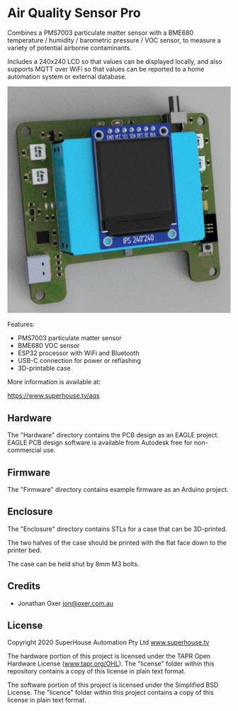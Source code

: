 Air Quality Sensor Pro
======================

Combines a PMS7003 particulate matter sensor with a BME680 temperature
/ humidity / barometric pressure / VOC sensor, to measure a variety of
potential airborne contaminants.

Includes a 240x240 LCD so that values can be displayed locally, and
also supports MQTT over WiFi so that values can be reported to a home
automation system or external database.

![Air Quality Sensor PCB](Images/AQS-v1_0-oblique-render.jpg)

Features:

 * PMS7003 particulate matter sensor
 * BME680 VOC sensor
 * ESP32 processor with WiFi and Bluetooth
 * USB-C connection for power or reflashing
 * 3D-printable case

More information is available at:

  https://www.superhouse.tv/aqs


Hardware
--------
The "Hardware" directory contains the PCB design as an EAGLE project.
EAGLE PCB design software is available from Autodesk free for
non-commercial use.


Firmware
--------
The "Firmware" directory contains example firmware as an Arduino
project.


Enclosure
---------
The "Enclosure" directory contains STLs for a case that can be
3D-printed.

The two halves of the case should be printed with the flat face down to
the printer bed.

The case can be held shut by 8mm M3 bolts.


Credits
-------
 * Jonathan Oxer <jon@oxer.com.au>


License
-------
Copyright 2020 SuperHouse Automation Pty Ltd  www.superhouse.tv  

The hardware portion of this project is licensed under the TAPR Open
Hardware License (www.tapr.org/OHL). The "license" folder within this
repository contains a copy of this license in plain text format.

The software portion of this project is licensed under the Simplified
BSD License. The "licence" folder within this project contains a
copy of this license in plain text format.

